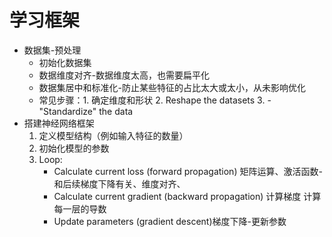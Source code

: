 # 学习框架
- 数据集-预处理
  - 初始化数据集
  - 数据维度对齐-数据维度太高，也需要扁平化
  - 数据集居中和标准化-防止某些特征的占比太大或太小，从未影响优化
  - 常见步骤：1. 确定维度和形状 2. Reshape the datasets 3. - "Standardize" the data
- 搭建神经网络框架
	1. 定义模型结构（例如输入特征的数量）
	2. 初始化模型的参数
	3. Loop:
	    - Calculate current loss (forward propagation) 
		    矩阵运算、激活函数-和后续梯度下降有关、维度对齐、
	    - Calculate current gradient (backward propagation)  计算梯度
		    计算每一层的导数
	    - Update parameters (gradient descent)梯度下降-更新参数